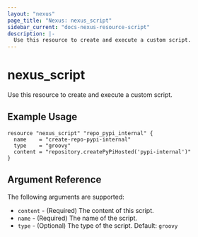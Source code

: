```yaml
---
layout: "nexus"
page_title: "Nexus: nexus_script"
sidebar_current: "docs-nexus-resource-script"
description: |-
  Use this resource to create and execute a custom script.
---
```


# nexus_script

Use this resource to create and execute a custom script.

## Example Usage

```hcl
resource "nexus_script" "repo_pypi_internal" {
  name    = "create-repo-pypi-internal"
  type    = "groovy"
  content = "repository.createPyPiHosted('pypi-internal')"
}
```

## Argument Reference

The following arguments are supported:

* `content` - (Required) The content of this script.
* `name` - (Required) The name of the script.
* `type` - (Optional) The type of the script. Default: `groovy`


